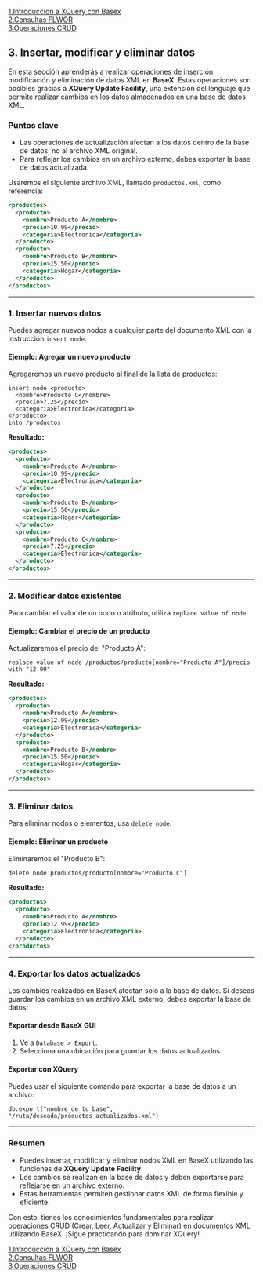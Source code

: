 [1.Introduccion a XQuery con Basex](./LM0601_introBaseX.md)    
[2.Consultas FLWOR](LM0602_FLWOR.md)  
[3.Operaciones CRUD](LM0603_CRUD.md)

## 3. Insertar, modificar y eliminar datos

En esta sección aprenderás a realizar operaciones de inserción, modificación y eliminación de datos XML en **BaseX**. Estas operaciones son posibles gracias a **XQuery Update Facility**, una extensión del lenguaje que permite realizar cambios en los datos almacenados en una base de datos XML.

### **Puntos clave**

- Las operaciones de actualización afectan a los datos dentro de la base de datos, no al archivo XML original.
- Para reflejar los cambios en un archivo externo, debes exportar la base de datos actualizada.

Usaremos el siguiente archivo XML, llamado `productos.xml`, como referencia:

```xml
<productos>
  <producto>
    <nombre>Producto A</nombre>
    <precio>10.99</precio>
    <categoria>Electronica</categoria>
  </producto>
  <producto>
    <nombre>Producto B</nombre>
    <precio>15.50</precio>
    <categoria>Hogar</categoria>
  </producto>
</productos>
```

---

### **1. Insertar nuevos datos**

Puedes agregar nuevos nodos a cualquier parte del documento XML con la instrucción `insert node`.

#### **Ejemplo: Agregar un nuevo producto**

Agregaremos un nuevo producto al final de la lista de productos:

```xquery
insert node <producto>
  <nombre>Producto C</nombre>
  <precio>7.25</precio>
  <categoria>Electronica</categoria>
</producto>
into /productos
```

**Resultado:**

```xml
<productos>
  <producto>
    <nombre>Producto A</nombre>
    <precio>10.99</precio>
    <categoria>Electronica</categoria>
  </producto>
  <producto>
    <nombre>Producto B</nombre>
    <precio>15.50</precio>
    <categoria>Hogar</categoria>
  </producto>
  <producto>
    <nombre>Producto C</nombre>
    <precio>7.25</precio>
    <categoria>Electronica</categoria>
  </producto>
</productos>
```

---

### **2. Modificar datos existentes**

Para cambiar el valor de un nodo o atributo, utiliza `replace value of node`.

#### **Ejemplo: Cambiar el precio de un producto**

Actualizaremos el precio del "Producto A":

```xquery
replace value of node /productos/producto[nombre="Producto A"]/precio
with "12.99"
```

**Resultado:**

```xml
<productos>
  <producto>
    <nombre>Producto A</nombre>
    <precio>12.99</precio>
    <categoria>Electronica</categoria>
  </producto>
  <producto>
    <nombre>Producto B</nombre>
    <precio>15.50</precio>
    <categoria>Hogar</categoria>
  </producto>
</productos>
```

---

### **3. Eliminar datos**

Para eliminar nodos o elementos, usa `delete node`.

#### **Ejemplo: Eliminar un producto**

Eliminaremos el "Producto B":

```xquery
delete node productos/producto[nombre="Producto C"]
```

**Resultado:**

```xml
<productos>
  <producto>
    <nombre>Producto A</nombre>
    <precio>12.99</precio>
    <categoria>Electronica</categoria>
  </producto>
</productos>
```

---

### **4. Exportar los datos actualizados**

Los cambios realizados en BaseX afectan solo a la base de datos. Si deseas guardar los cambios en un archivo XML externo, debes exportar la base de datos:

#### **Exportar desde BaseX GUI**

1. Ve a `Database > Export`.
2. Selecciona una ubicación para guardar los datos actualizados.

#### **Exportar con XQuery**

Puedes usar el siguiente comando para exportar la base de datos a un archivo:

```xquery
db:export("nombre_de_tu_base", "/ruta/deseada/productos_actualizados.xml")
```

---

### **Resumen**

- Puedes insertar, modificar y eliminar nodos XML en BaseX utilizando las funciones de **XQuery Update Facility**.
- Los cambios se realizan en la base de datos y deben exportarse para reflejarse en un archivo externo.
- Estas herramientas permiten gestionar datos XML de forma flexible y eficiente.

Con esto, tienes los conocimientos fundamentales para realizar operaciones CRUD (Crear, Leer, Actualizar y Eliminar) en documentos XML utilizando BaseX. ¡Sigue practicando para dominar XQuery!

[1.Introduccion a XQuery con Basex](./LM0601_introBaseX.md)    
[2.Consultas FLWOR](LM0602_FLWOR.md)  
[3.Operaciones CRUD](LM0603_CRUD.md)